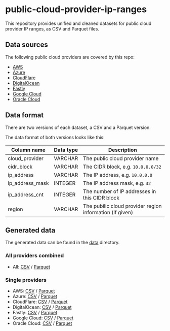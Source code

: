 # public-cloud-provider-ip-ranges
This repository provides unified and cleaned datasets for public cloud provider IP ranges, as CSV and Parquet files.

## Data sources
The following public cloud providers are covered by this repo:

* [AWS](https://ip-ranges.amazonaws.com/ip-ranges.json)
* [Azure](https://download.microsoft.com/download/7/1/D/71D86715-5596-4529-9B13-DA13A5DE5B63/ServiceTags_Public_20230417.json)
* [CloudFlare](https://www.cloudflare.com/ips-v4)
* [DigitalOcean](https://digitalocean.com/geo/google.csv)
* [Fastly](https://api.fastly.com/public-ip-list)
* [Google Cloud](https://www.gstatic.com/ipranges/cloud.json)
* [Oracle Cloud](https://docs.oracle.com/en-us/iaas/tools/public_ip_ranges.json)

## Data format
There are two versions of each dataset, a CSV and a Parquet version.

The data format of both versions looks like this:

| Column name | Data type | Description |
| ----------- | --------- | ----------- |
| cloud_provider | VARCHAR | The public cloud provider name |
| cidr_block | VARCHAR | The CIDR block, e.g. `10.0.0.0/32` |
| ip_address | VARCHAR |The IP address, e.g. `10.0.0.0` |
| ip_address_mask | INTEGER | The IP address mask, e.g. `32` |
| ip_address_cnt | INTEGER | The number of IP addresses in this CIDR block |
| region | VARCHAR | The pubilic cloud provider region information (if given) |

## Generated data
The generated data can be found in the [data](data/) directory.

### All providers combined
* All: [CSV](data/providers/all.csv) / [Parquet](data/providers/all.parquet)

### Single providers
* AWS: [CSV](raw/main/data/providers/aws.csv) / [Parquet](raw/main/data/providers/aws.parquet)
* Azure: [CSV](raw/main/data/providers/azure.csv) / [Parquet](raw/main/data/providers/azure.parquet)
* CloudFlare: [CSV](raw/main/data/providers/cloudflare.csv) / [Parquet](raw/main/data/providers/cloudflare.parquet)
* DigitalOcean: [CSV](raw/main/data/providers/digitalocean.csv) / [Parquet](raw/main/data/providers/digitalocean.parquet)
* Fastly: [CSV](raw/main/data/providers/fastly.csv) / [Parquet](raw/main/data/providers/fastly.parquet)
* Google Cloud: [CSV](raw/main/data/providers/googlecloud.csv) / [Parquet](raw/main/data/providers/googlecloud.parquet)
* Oracle Cloud: [CSV](raw/main/data/providers/oracle.csv) / [Parquet](raw/main/data/providers/oracle.parquet)
